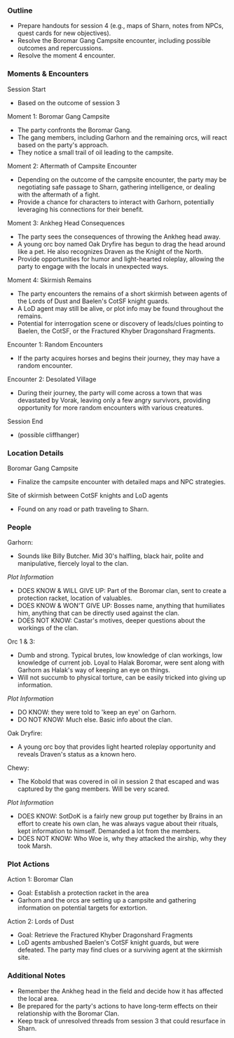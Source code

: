 ### Outline

- Prepare handouts for session 4 (e.g., maps of Sharn, notes from NPCs, quest cards for new objectives).
- Resolve the Boromar Gang Campsite encounter, including possible outcomes and repercussions.
- Resolve the moment 4 encounter.

### Moments & Encounters

Session Start

- Based on the outcome of session 3

Moment 1: Boromar Gang Campsite

- The party confronts the Boromar Gang.
- The gang members, including Garhorn and the remaining orcs, will react based on the party's approach.
- They notice a small trail of oil leading to the campsite.

Moment 2: Aftermath of Campsite Encounter

- Depending on the outcome of the campsite encounter, the party may be negotiating safe passage to Sharn, gathering intelligence, or dealing with the aftermath of a fight.
- Provide a chance for characters to interact with Garhorn, potentially leveraging his connections for their benefit.

Moment 3: Ankheg Head Consequences

- The party sees the consequences of throwing the Ankheg head away.
- A young orc boy named Oak Dryfire has begun to drag the head around like a pet. He also recognizes Draven as the Knight of the North.
- Provide opportunities for humor and light-hearted roleplay, allowing the party to engage with the locals in unexpected ways.

Moment 4: Skirmish Remains

- The party encounters the remains of a short skirmish between agents of the Lords of Dust and Baelen's CotSF knight guards.
- A LoD agent may still be alive, or plot info may be found throughout the remains.
- Potential for interrogation scene or discovery of leads/clues pointing to Baelen, the CotSF, or the Fractured Khyber Dragonshard Fragments.

Encounter 1: Random Encounters

- If the party acquires horses and begins their journey, they may have a random encounter.

Encounter 2: Desolated Village

- During their journey, the party will come across a town that was devastated by Vorak, leaving only a few angry survivors, providing opportunity for more random encounters with various creatures.

Session End

- (possible cliffhanger)

### Location Details

Boromar Gang Campsite

- Finalize the campsite encounter with detailed maps and NPC strategies.

Site of skirmish between CotSF knights and LoD agents

- Found on any road or path traveling to Sharn.

### People

Garhorn:

- Sounds like Billy Butcher. Mid 30's halfling, black hair, polite and manipulative, fiercely loyal to the clan.

_Plot Information_

- DOES KNOW & WILL GIVE UP: Part of the Boromar clan, sent to create a protection racket, location of valuables.
- DOES KNOW & WON'T GIVE UP: Bosses name, anything that humiliates him, anything that can be directly used against the clan.
- DOES NOT KNOW: Castar's motives, deeper questions about the workings of the clan.

Orc 1 & 3:

- Dumb and strong. Typical brutes, low knowledge of clan workings, low knowledge of current job. Loyal to Halak Boromar, were sent along with Garhorn as Halak's way of keeping an eye on things.
- Will not succumb to physical torture, can be easily tricked into giving up information.

_Plot Information_

- DO KNOW: they were told to 'keep an eye' on Garhorn.
- DO NOT KNOW: Much else. Basic info about the clan.

Oak Dryfire:

- A young orc boy that provides light hearted roleplay opportunity and reveals Draven's status as a known hero.

Chewy:

- The Kobold that was covered in oil in session 2 that escaped and was captured by the gang members. Will be very scared.

_Plot Information_

- DOES KNOW: SotDoK is a fairly new group put together by Brains in an effort to create his own clan, he was always vague about their rituals, kept information to himself. Demanded a lot from the members.
- DOES NOT KNOW: Who Woe is, why they attacked the airship, why they took Marsh.

### Plot Actions

Action 1: Boromar Clan

- Goal: Establish a protection racket in the area
- Garhorn and the orcs are setting up a campsite and gathering information on potential targets for extortion.

Action 2: Lords of Dust

- Goal: Retrieve the Fractured Khyber Dragonshard Fragments
- LoD agents ambushed Baelen's CotSF knight guards, but were defeated. The party may find clues or a surviving agent at the skirmish site.

### Additional Notes

- Remember the Ankheg head in the field and decide how it has affected the local area.
- Be prepared for the party's actions to have long-term effects on their relationship with the Boromar Clan.
- Keep track of unresolved threads from session 3 that could resurface in Sharn.